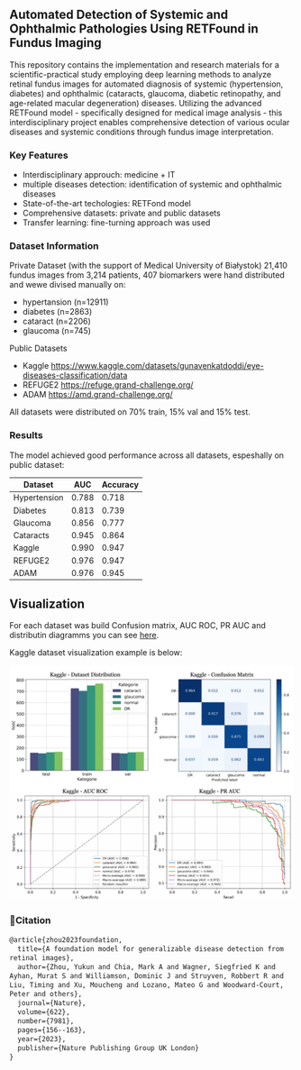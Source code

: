## Automated Detection of Systemic and Ophthalmic Pathologies Using RETFound in Fundus Imaging

This repository contains the implementation and research materials for a scientific-practical study employing deep learning methods to analyze retinal fundus images for automated diagnosis of systemic (hypertension, diabetes) and ophthalmic (cataracts, glaucoma, diabetic retinopathy, and age-related macular degeneration) diseases. Utilizing the advanced RETFound model - specifically designed for medical image analysis - this interdisciplinary project enables comprehensive detection of various ocular diseases and systemic conditions through fundus image interpretation.

### Key Features

- Interdisciplinary approuch: medicine + IT
- multiple diseases detection: identification of systemic and ophthalmic diseases
- State-of-the-art techologies: RETFond model
- Comprehensive datasets: private and public datasets
- Transfer learning: fine-turning approach was used

### Dataset Information

Private Dataset (with the support of Medical University of Białystok)
21,410 fundus images from 3,214 patients, 407 biomarkers were hand distributed and wewe divised manually on:
- hypertansion (n=12911)
- diabetes (n=2863)
- cataract (n=2206)
- glaucoma (n=745)

Public Datasets
- Kaggle https://www.kaggle.com/datasets/gunavenkatdoddi/eye-diseases-classification/data
- REFUGE2 https://refuge.grand-challenge.org/
- ADAM  https://amd.grand-challenge.org/

All datasets were distributed on 70% train, 15% val and 15% test. 

### Results 

The model achieved good performance across all datasets, espeshally on public dataset:

| Dataset      |  AUC  | Accuracy |
| ---          | ---   | ---      |
| Hypertension | 0.788 |   0.718  |
| Diabetes     | 0.813 |   0.739  |
| Glaucoma     | 0.856 |   0.777  |
| Cataracts    | 0.945 |   0.864  |
| Kaggle       | 0.990 |   0.947  |
| REFUGE2      | 0.976 |   0.947  |
| ADAM         | 0.976 |   0.945  |

## Visualization

For each dataset was build Confusion matrix, AUC ROC, PR AUC and distributin diagramms you can see [here](link).

Kaggle dataset visualization example is below:

<img src="./documents/kaggle_visualization_example.jpg" width = "750" alt="" align=center /> <br/>

### 📃Citation

```
@article{zhou2023foundation,
  title={A foundation model for generalizable disease detection from retinal images},
  author={Zhou, Yukun and Chia, Mark A and Wagner, Siegfried K and Ayhan, Murat S and Williamson, Dominic J and Struyven, Robbert R and Liu, Timing and Xu, Moucheng and Lozano, Mateo G and Woodward-Court, Peter and others},
  journal={Nature},
  volume={622},
  number={7981},
  pages={156--163},
  year={2023},
  publisher={Nature Publishing Group UK London}
}
```
